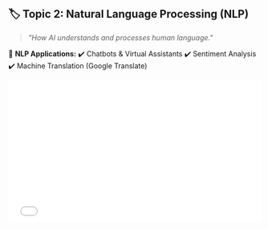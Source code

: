 ## 🏷️ Topic 2: **Natural Language Processing (NLP)**

> *"How AI understands and processes human language."*

📌 **NLP Applications:**
✔️ Chatbots & Virtual Assistants
✔️ Sentiment Analysis
✔️ Machine Translation (Google Translate)


<div style="position: relative; width: 100%; height: 0; padding-bottom: 56.25%; overflow: hidden;">
  <iframe src="${PUBLIC_VIDEO_LINK}" frameborder="0" allowfullscreen style="position: absolute; top: 0; left: 0; width: 100%; height: 100%; border: none; object-fit: cover;" />
</div>

<img height="128" width="602" src="${PUBLIC_IMAGE_LINK}" />

<audio src="${PUBLIC_AUDIO_LINK}" controls autoplay loop muted />

<iframe src="${PUBLIC_DOC_LINK}" width="800" height="600" />